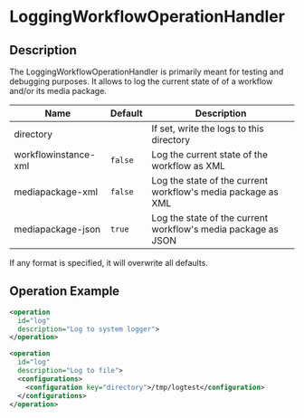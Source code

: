 LoggingWorkflowOperationHandler
===============================


Description
-----------

The LoggingWorkflowOperationHandler is primarily meant for testing and debugging purposes. It allows to log the current
state of of a workflow and/or its media package.

|Name                |Default|Description                                                  |
|--------------------|-------|-------------------------------------------------------------|
|directory           |       |If set, write the logs to this directory                     |
|workflowinstance-xml|`false`|Log the current state of the workflow as XML                 |
|mediapackage-xml    |`false`|Log the state of the current workflow's media package as XML |
|mediapackage-json   |`true` |Log the state of the current workflow's media package as JSON|

If any format is specified, it will overwrite all defaults.


Operation Example
-----------------

```xml
<operation
  id="log"
  description="Log to system logger">
</operation>
```

```xml
<operation
  id="log"
  description="Log to file">
  <configurations>
    <configuration key="directory">/tmp/logtest</configuration>
  </configurations>
</operation>
```

